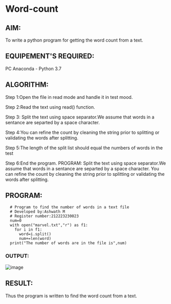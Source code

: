 # Word-count
## AIM:
To write a python program for getting the word count from a text.
## EQUIPEMENT'S REQUIRED: 
PC
Anaconda - Python 3.7
## ALGORITHM: 
Step 1:Open the file in read mode and handle it in test mood.

Step 2:Read the text using read() function.

Step 3: Split the text using space separator.We assume that words in a sentance are separted by a space character.

Step 4:You can refine the count by cleaning the string prior to splitting or validating the words after splitting.

Step 5:The length of the split list should equal the numbers of words in the test 

Step 6:End the program.
PROGRAM:
           Split the text using space separator.We assume that words in a sentance are separted by a space character.
    You can refine the count by cleaning the string prior to splitting or validating the words after splitting.

## PROGRAM:
```
  # Program to find the number of words in a text file
  # Developed by:Ashwath M
  # Register number:212223230023
  num=0
  with open("marvel.txt","r") as f1:
    for i in f1:
      word=i.split()
      num+=len(word)
  print("The number of words are in the file is",num)
```

### OUTPUT:
![image](https://github.com/AkilaMohan/Word-count/assets/144980172/64a2ccaa-c7eb-47f1-8390-bf900b0fd2b0)




## RESULT:
Thus the program is written to find the word count from a text.
